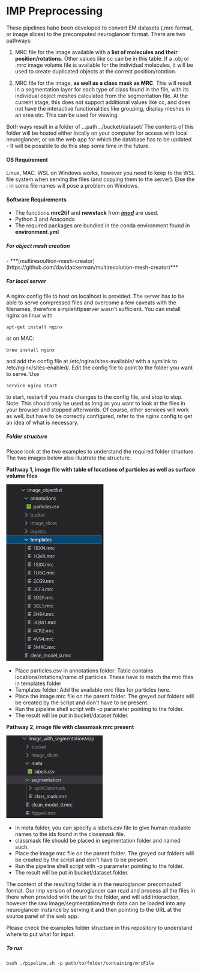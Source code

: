 # IMP Preprocessing

These pipelines habe been developed to convert EM datasets (.mrc format, or image slices) to the precomputed neuroglancer format. There are two pathways:

1) MRC file for the image available with a **list of molecules and their position/rotations.** Other values like cc can be in this table. If a .obj or .mrc image volume file is available for the individual molecules, it will be used to create duplicated objects at the correct position/rotation.
  
2) MRC file for the image, **as well as a class mask as MRC**. This will result in a segmentation layer for each type of class found in the file, with its individual object meshes calculated from the segmentation file. At the current stage, this does not support additional values like cc, and does not have the interactive functionalities like grouping, display meshes in an area etc. This can be used for viewing.

Both ways result in a folder of ...path.../bucket/dataset/
The contents of this folder will be hosted either locally on your computer for access with local neuroglancer, or on the web app for which the database has to be updated - It will be possible to do this step some time in the future.
  

<h4>OS Requirement</h4>
Linux, MAC.
WSL on Windows works, however you need to keep to the WSL file system when serving the files (and copying them to the server). Else the : in some file names will pose a problem on Windows.

<h4>Software Requirements</h4>

- The functions **mrc2tif** and **newstack** from ***[imod](https://bio3d.colorado.edu/imod/download.html)*** are used.
- Python 3 and Anaconda
- The required packages are bundled in the conda environment found in **environment.yml**

<h5>For object mesh creation</h5>
- ***[multiresoultion-mesh-creator](https://github.com/davidackerman/multiresolution-mesh-creator)***

<h5>For local server</h5>
A nginx config file to host on localhost is provided. The server has to be able to serve compressed files and overcome a few caveats with the filenames, therefore simplehttpserver wasn't sufficient. 
You can install nginx on linux with 

    apt-get install nginx

or on MAC:

    brew install nginx 
    
and add the config file at /etc/nginx/sites-available/ with a symlink to /etc/nginx/sites-enabled/. Edit the config file to point to the folder you want to serve. Use
  
    service nginx start
  
to start, restart if you made changes to the config file, and stop to stop. 
Note: This should only be used as long as you want to look at the files in your browser and stopped afterwards. Of course, other services will work as well, but have to be correctly configured, refer to the nginx config to get an idea of what is necessary.

<h5>Folder structure</h5>
Please look at the two examples to understand the required folder structure. The two images below also illustrate the structure.

**Pathway 1, image file with table of locations of particles as well as surface volume files**

![pathway](images/object_list_structure.jpg)

- Place particles.csv in annotations folder: Table contains locations/rotations/name of particles. These have to match the mrc files in templates folder
- Templates folder: Add the available mrc files for particles here.
- Place the image mrc file on the parent folder. The greyed out folders will be created by the script and don't have to be present.
- Run the pipeline shell script with -p parameter pointing to the folder.
- The result will be put in bucket/dataset folder.

**Pathway 2, image file with classmask mrc present**

![pathway](images/segmentationMap.jpg)

- In meta folder, you can specify a labels.csv file to give human readable names to the ids found in the classmask file.
- classmask file should be placed in segmentation folder and named such.
- Place the image mrc file on the parent folder. The greyed out folders will be created by the script and don't have to be present.
- Run the pipeline shell script with -p parameter pointing to the folder.
- The result will be put in bucket/dataset folder.

The content of the resulting folder is in the neuroglancer precomputed format. Our imp version of neuroglancer can read and process all the files in there when provided with the url to the folder, and will add interaction, however the raw image/segmentation/mesh data can be loaded into any neuroglancer instance  by serving it and then pointing to the URL at the source panel of the web app.

Please check the examples folder structure in this repository to understand where to put what for input.

<h5>To run</h5>

    bash ./pipeline.sh -p path/to/folder/containing/mrcFile
